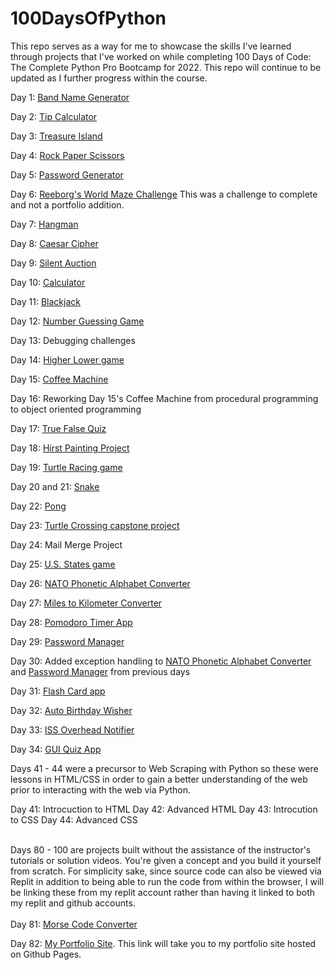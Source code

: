 # 100DaysOfPython

This repo serves as a way for me to showcase the skills I've learned through projects that I've worked on while completing 100 Days of Code: The Complete Python Pro Bootcamp for 2022. This repo will continue to be updated as I further progress within the course.

Day 1: <a href="https://github.com/keithgaines/100DaysOfPython/tree/main/BandNameGenerator">Band Name Generator</a>

Day 2: <a href="https://github.com/keithgaines/100DaysOfPython/tree/main/TipCalculator">Tip Calculator</a>

Day 3: <a href="https://github.com/keithgaines/100DaysOfPython/tree/main/TreasureIsland">Treasure Island</a>

Day 4: <a href="https://github.com/keithgaines/100DaysOfPython/tree/main/RockPaperScissors">Rock Paper Scissors</a>

Day 5: <a href="https://github.com/keithgaines/100DaysOfPython/tree/main/PasswordGenerator">Password Generator</a>

Day 6: <a href="https://reeborg.ca/reeborg.html?lang=en&mode=python&menu=worlds%2Fmenus%2Freeborg_intro_en.json&name=Maze&url=worlds%2Ftutorial_en%2Fmaze1.json">Reeborg's World Maze Challenge<a> This was a challenge to complete and not a portfolio addition.

Day 7: <a href="https://github.com/keithgaines/100DaysOfPython/tree/main/Hangman">Hangman</a>

Day 8: <a href="https://github.com/keithgaines/100DaysOfPython/tree/main/CaesarCipher">Caesar Cipher</a>

Day 9: <a href="https://github.com/keithgaines/100DaysOfPython/tree/main/SilentAuction">Silent Auction</a>

Day 10: <a href="https://github.com/keithgaines/100DaysOfPython/tree/main/Calculator">Calculator</a>

Day 11: <a href="https://github.com/keithgaines/100DaysOfPython/tree/main/Blackjack">Blackjack</a>

Day 12: <a href="https://github.com/keithgaines/100DaysOfPython/tree/main/NumberGuessingGame">Number Guessing Game</a>

Day 13: Debugging challenges

Day 14: <a href="https://github.com/keithgaines/100DaysOfPython/tree/main/HigherLower">Higher Lower game</a>

Day 15: <a href="https://github.com/keithgaines/100DaysOfPython/tree/main/CoffeeMaker">Coffee Machine</a>

Day 16: Reworking Day 15's Coffee Machine from procedural programming to object oriented programming

Day 17: <a href="https://github.com/keithgaines/100DaysOfPython/tree/main/TrueFalseQuiz">True False Quiz</a>

Day 18: <a href="https://github.com/keithgaines/100DaysOfPython/tree/main/HirstPaintingProject">Hirst Painting Project</a>

Day 19: <a href="https://github.com/keithgaines/100DaysOfPython/tree/main/TurtleRacing">Turtle Racing game</a>

Day 20 and 21: <a href="https://github.com/keithgaines/100DaysOfPython/tree/main/Snake">Snake</a>

Day 22: <a href="https://github.com/keithgaines/100DaysOfPython/tree/main/Pong>Pong">Pong</a>

Day 23: <a href=https://github.com/keithgaines/100DaysOfPython/tree/main/TurtleCrossing>Turtle Crossing capstone project<a>

Day 24: Mail Merge Project

Day 25: <a href="https://github.com/keithgaines/100DaysOfPython/tree/main/U.S.%20States%20Game">U.S. States game</a>

Day 26: <a href="https://github.com/keithgaines/100DaysOfPython/tree/main/NATO%20Phonetic%20Alphabet">NATO Phonetic Alphabet Converter</a>

Day 27: <a href="https://github.com/keithgaines/100DaysOfPython/tree/main/MtoKmConverter">Miles to Kilometer Converter</a>

Day 28: <a href="https://github.com/keithgaines/100DaysOfPython/tree/main/PomodoroApp">Pomodoro Timer App</a>

Day 29: <a href="https://github.com/keithgaines/100DaysOfPython/tree/main/PasswordManager">Password Manager</a>

Day 30: Added exception handling to <a href="https://github.com/keithgaines/100DaysOfPython/tree/main/NATO%20Phonetic%20Alphabet">NATO Phonetic Alphabet Converter</a> and <a href="https://github.com/keithgaines/100DaysOfPython/tree/main/PasswordManager">Password Manager</a> from previous days

Day 31: <a href="https://github.com/keithgaines/100DaysOfPython/tree/main/flashCardProject">Flash Card app</a>

Day 32: <a href="https://github.com/keithgaines/100DaysOfPython/tree/main/birthdayWisher">Auto Birthday Wisher</a>

Day 33: <a href="https://github.com/keithgaines/100DaysOfPython/tree/main/issOverheadNotifier">ISS Overhead Notifier</a>

Day 34: <a href="https://github.com/keithgaines/100DaysOfPython/tree/main/quizzler">GUI Quiz App</a>

Days 41 - 44 were a precursor to Web Scraping with Python so these were lessons in HTML/CSS in order to gain a better understanding of the web prior to interacting with the web via Python.

Day 41: Introcuction to HTML
Day 42: Advanced HTML
Day 43: Introcution to CSS
Day 44: Advanced CSS

<br>
Days 80 - 100 are projects built without the assistance of the instructor's tutorials or solution videos. You're given a concept and you build it yourself from scratch. For simplicity sake, since source code can also be viewed via Replit in addition to being able to run the code from within the browser, I will be linking these from my replit account rather than having it linked to both my replit and github accounts. 
<br>
<br>
Day 81: <a href="https://replit.com/@keithgaines/morseCodeConverter#main.py">Morse Code Converter</a>
  
Day 82: <a href="https://keithgaines.github.io/">My Portfolio Site</a>. This link will take you to my portfolio site hosted on Github Pages.

